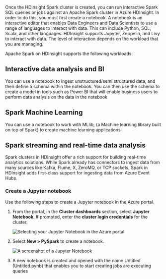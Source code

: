 Once the HDInsight Spark cluster is created, you can run interactive Spark SQL queries or jobs against an Apache Spark cluster in Azure HDInsight. In order to do this, you must first create a notebook. A notebook is an interactive editor that enables Data Engineers and Data Scientists to use a range of languages to interact with data. This can include Python, SQL, Scala, and other languages. HDInsight supports Jupyter, Zeppelin, and Livy to interact with data. The level of interaction depends on the workload that you are managing. 

Apache Spark on HDInsight supports the following workloads:

## Interactive data analysis and BI

You can use a notebook to ingest unstructured/semi structured data, and then define a schema within the notebook. You can then use the schema to create a model in tools such as Power BI that will enable business users to perform data analysis on the data in the notebook

## Spark Machine Learning

You can use a notebook to work with MLlib, (a Machine learning library built on top of Spark) to create machine learning applications

## Spark streaming and real-time data analysis

Spark clusters in HDInsight offer a rich support for building real-time analytics solutions. While Spark already has connectors to ingest data from many sources like Kafka, Flume, X, ZeroMQ, or TCP sockets, Spark in HDInsight adds first-class support for ingesting data from Azure Event Hubs.

### Create a Jupyter notebook

Use the following steps to create a Jupyter notebook in the Azure portal.

1. From the portal, in the **Cluster dashboards** section, select **Jupyter Notebook**. If prompted, enter the **cluster login credentials** for the cluster.

    ![Selecting your Jupyter Notebook in the Azure portal](../media/4-img02.png)

2. Select **New > PySpark** to create a notebook.

    ![A screenshot of a  Jupyter Notebook](../media/4-img03.png)

3. A new notebook is created and opened with the name Untitled (Untitled.pynb) that enables you to start creating jobs are executing queries
